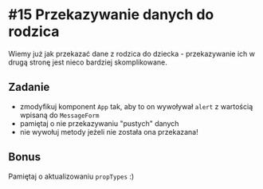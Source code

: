 # #15 Przekazywanie danych do rodzica

Wiemy już jak przekazać dane z rodzica do dziecka - przekazywanie ich w drugą stronę jest nieco bardziej skomplikowane.

## Zadanie

- zmodyfikuj komponent `App` tak, aby to on wywoływał `alert` z wartością wpisaną do `MessageForm`
- pamiętaj o nie przekazywaniu "pustych" danych
- nie wywołuj metody jeżeli nie została ona przekazana!

## Bonus

Pamiętaj o aktualizowaniu `propTypes` :)
